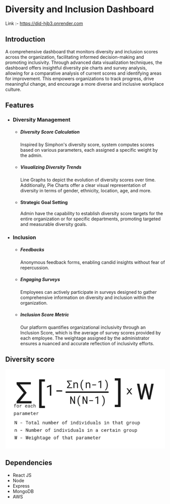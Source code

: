 # Diversity and Inclusion Dashboard

Link :- https://did-hjb3.onrender.com


## Introduction

A comprehensive dashboard that monitors diversity and inclusion scores across the organization, facilitating informed decision-making and promoting inclusivity. Through advanced data visualization techniques, the dashboard offers insightful diversity pie charts and survey analysis, allowing for a comparative analysis of current scores and identifying areas for improvement. This empowers organizations to track progress, drive meaningful change, and encourage a more diverse and inclusive workplace culture.

## Features
- ### Diversity Management
    - ##### Diversity Score Calculation
        Inspired by Simphon's diversity score, system computes scores based on various parameters, each assigned a specific weight by the admin.
    - ##### Visualizing Diversity Trends
        Line Graphs to depict the evolution of diversity scores over time. Additionally, Pie Charts offer a clear visual representation of diversity in terms of gender, ethnicity, location, age, and more.
    - #### Strategic Goal Setting
        Admin have the capability to establish diversity score targets for the entire organization or for specific departments, promoting targeted and measurable diversity goals.
- ### Inclusion
    - ##### Feedbacks
        Anonymous feedback forms, enabling candid insights without fear of repercussion.
    - ##### Engaging Surveys
        Employees can actively participate in surveys designed to gather comprehensive information on diversity and inclusion within the organization.
    - ##### Inclusion Score Metric
        Our platform quantifies organizational inclusivity through an Inclusion Score, which is the average of survey scores provided by each employee. The weightage assigned by the administrator ensures a nuanced and accurate reflection of inclusivity efforts.

## Diversity score
![Score](score.png)

## Dependencies

- React JS
- Node
- Express
- MongoDB
- AWS